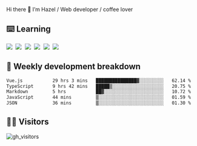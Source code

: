 
Hi there 👋 I’m Hazel / Web developer / coffee lover

## ⌨️ Learning

<samp>
 <a href="https://github.com/vuejs/core"><img src="https://api.iconify.design/logos:vue.svg" /></a>
  <a href="https://github.com/vuejs/core"><img src="https://api.iconify.design/logos:react.svg" /></a>
  <a href="https://github.com/solidjs/solid"><img src="https://api.iconify.design/logos:solidjs.svg" /></a>
  <a href="https://github.com/vitejs/vite"><img src="https://api.iconify.design/logos:vitejs.svg" /></a>
  <a href="https://github.com/microsoft/TypeScript"><img src="https://api.iconify.design/logos:typescript-icon.svg" /></a> 
  <a href="https://github.com/unocss/unocss"><img src="https://api.iconify.design/logos:unocss.svg" /></a>
  

</samp>


## 🦀 Weekly development breakdown

<!--START_SECTION:waka-->

```txt
Vue.js           29 hrs 3 mins   ███████████████▓░░░░░░░░░   62.14 %
TypeScript       9 hrs 42 mins   █████▒░░░░░░░░░░░░░░░░░░░   20.75 %
Markdown         5 hrs           ██▓░░░░░░░░░░░░░░░░░░░░░░   10.72 %
JavaScript       44 mins         ▒░░░░░░░░░░░░░░░░░░░░░░░░   01.59 %
JSON             36 mins         ▒░░░░░░░░░░░░░░░░░░░░░░░░   01.30 %
```

<!--END_SECTION:waka-->
## 👬🏻 Visitors

![gh_visitors](https://profile-counter.glitch.me/Hazel-Lin/count.svg)

